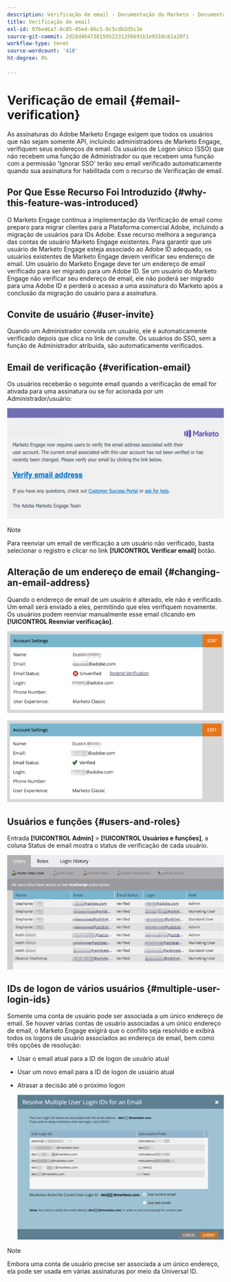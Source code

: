 ```yaml
---
description: Verificação de email - Documentação do Marketo - Documentação do produto
title: Verificação de email
exl-id: 976e46a7-8c85-45ed-86c1-0c5cdb2d5c3e
source-git-commit: 2d28d4b473815952231356691b1e9310c61a20f1
workflow-type: tm+mt
source-wordcount: '410'
ht-degree: 0%

---
```


# Verificação de email {#email-verification}

As assinaturas do Adobe Marketo Engage exigem que todos os usuários que não sejam somente API, incluindo administradores de Marketo Engage, verifiquem seus endereços de email. Os usuários de Logon único (SSO) que não recebem uma função de Administrador ou que recebem uma função com a permissão &#39;Ignorar SSO&#39; terão seu email verificado automaticamente quando sua assinatura for habilitada com o recurso de Verificação de email.

## Por Que Esse Recurso Foi Introduzido {#why-this-feature-was-introduced}

O Marketo Engage continua a implementação da Verificação de email como preparo para migrar clientes para a Plataforma comercial Adobe, incluindo a migração de usuários para IDs Adobe. Esse recurso melhora a segurança das contas de usuário Marketo Engage existentes. Para garantir que um usuário de Marketo Engage esteja associado ao Adobe ID adequado, os usuários existentes de Marketo Engage devem verificar seu endereço de email. Um usuário do Marketo Engage deve ter um endereço de email verificado para ser migrado para um Adobe ID. Se um usuário do Marketo Engage não verificar seu endereço de email, ele não poderá ser migrado para uma Adobe ID e perderá o acesso a uma assinatura do Marketo após a conclusão da migração do usuário para a assinatura.

## Convite de usuário {#user-invite}

Quando um Administrador convida um usuário, ele é automaticamente verificado depois que clica no link de convite. Os usuários do SSO, sem a função de Administrador atribuída, são automaticamente verificados.

## Email de verificação {#verification-email}

Os usuários receberão o seguinte email quando a verificação de email for ativada para uma assinatura ou se for acionada por um Administrador/usuário:

![](assets/email-verification-1.png)

>[!NOTE]
>
>Para reenviar um email de verificação a um usuário não verificado, basta selecionar o registro e clicar no link **[!UICONTROL Verificar email]** botão.

## Alteração de um endereço de email {#changing-an-email-address}

Quando o endereço de email de um usuário é alterado, ele não é verificado. Um email será enviado a eles, permitindo que eles verifiquem novamente. Os usuários podem reenviar manualmente esse email clicando em **[!UICONTROL Reenviar verificação]**.

![](assets/email-verification-2.png)

![](assets/email-verification-3.png)

## Usuários e funções {#users-and-roles}

Entrada **[!UICONTROL Admin]** > **[!UICONTROL Usuários e funções]**, a coluna Status de email mostra o status de verificação de cada usuário.

![](assets/email-verification-4.png)

## IDs de logon de vários usuários {#multiple-user-login-ids}

Somente uma conta de usuário pode ser associada a um único endereço de email. Se houver várias contas de usuário associadas a um único endereço de email, o Marketo Engage exigirá que o conflito seja resolvido e exibirá todos os logons de usuário associados ao endereço de email, bem como três opções de resolução:

* Usar o email atual para a ID de logon de usuário atual
* Usar um novo email para a ID de logon de usuário atual
* Atrasar a decisão até o próximo logon

  ![](assets/email-verification-5.png)

>[!NOTE]
>
>Embora uma conta de usuário precise ser associada a um único endereço, ela pode ser usada em várias assinaturas por meio da Universal ID.
